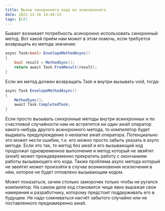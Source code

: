 ```yaml
---
title: Вызов синхронного кода из асинхронного
date: 2021-12-16 14:44:13
tags: [C#]
---
```


Бывает возникает потребность асинхронно использовать синхронный метод.
Вот какой приём нам может в этом помочь, если требуется возвращать из метода значение:

``` csharp
async Task<bool> EnvelopeMethodAsync()
{
    bool result = MethodSync();
    return await Task.FromResult(result);
}
```

Если же метод должен возвращать Task и внутри вызывать void, тогда:

``` csharp
async Task EnvelopeMethodAsync()
{
    MethodSync();
    await Task.CompletedTask;
}
```

Если просто вызывать синхронные методы внутри асинхронных и по счастливой случайности нам не встретится ни один await оператор какого-нибудь другого асинхронного метода, то компилятор будет выдавать предупреждение о нехватке await оператора. Потенциально это может нести ошибки, т.к. его можно просто забыть указать в async методе. Если это так, то метод без await и его вызывающий код продолжат одновременное выполнение и метод который не эвэйтят (await) может преждевременно прекратить работу с окончанием работы вызывающего его кода. Также проблема async метода который не эвейтят может произойти в случае возникновения исключения в нём, которое не будет отловлено вызывающим кодом.

Может показаться, зачем столько заморочек только чтобы не ругался компилятор. На самом деле код становится чище явно выражая свои намерения и разработчику, которому предстоит поддерживать его в будущем. Не надо сомневаться насчёт забытого случайно или не поставленного преднамеренно await.
